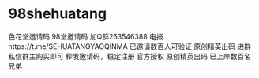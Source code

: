 # 98shehuatang
色花堂邀请码 98堂邀请码 加Q群263546388
电报https://t.me/SEHUATANGYAOQINMA
已邀请数百人可验证
原创精英出码 进群私信群主购买即可
秒发邀请码，稳定注册
官方授权 原创精英出码 已上岸数百名兄弟
